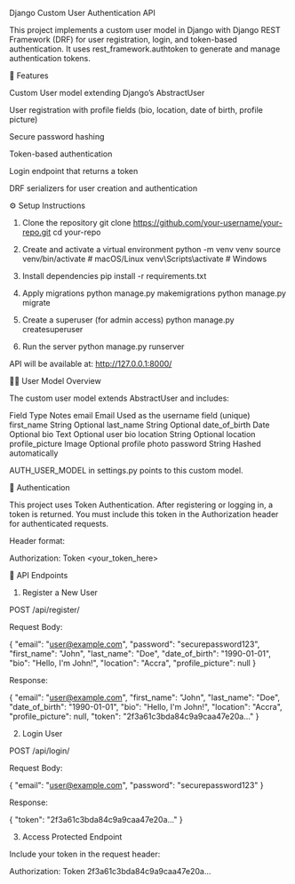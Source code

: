 

Django Custom User Authentication API

This project implements a custom user model in Django with Django REST Framework (DRF) for user registration, login, and token-based authentication. It uses rest_framework.authtoken to generate and manage authentication tokens.

🚀 Features

Custom User model extending Django’s AbstractUser

User registration with profile fields (bio, location, date of birth, profile picture)

Secure password hashing

Token-based authentication

Login endpoint that returns a token

DRF serializers for user creation and authentication

⚙️ Setup Instructions
1. Clone the repository
git clone https://github.com/your-username/your-repo.git
cd your-repo

2. Create and activate a virtual environment
python -m venv venv
source venv/bin/activate   # macOS/Linux
venv\Scripts\activate      # Windows

3. Install dependencies
pip install -r requirements.txt

4. Apply migrations
python manage.py makemigrations
python manage.py migrate

5. Create a superuser (for admin access)
python manage.py createsuperuser

6. Run the server
python manage.py runserver


API will be available at: http://127.0.0.1:8000/

🧑‍💻 User Model Overview

The custom user model extends AbstractUser and includes:

Field	Type	Notes
email	Email	Used as the username field (unique)
first_name	String	Optional
last_name	String	Optional
date_of_birth	Date	Optional
bio	Text	Optional user bio
location	String	Optional location
profile_picture	Image	Optional profile photo
password	String	Hashed automatically

AUTH_USER_MODEL in settings.py points to this custom model.

🔑 Authentication

This project uses Token Authentication. After registering or logging in, a token is returned. You must include this token in the Authorization header for authenticated requests.

Header format:

Authorization: Token <your_token_here>

📌 API Endpoints
1. Register a New User

POST /api/register/

Request Body:

{
  "email": "user@example.com",
  "password": "securepassword123",
  "first_name": "John",
  "last_name": "Doe",
  "date_of_birth": "1990-01-01",
  "bio": "Hello, I'm John!",
  "location": "Accra",
  "profile_picture": null
}


Response:

{
  "email": "user@example.com",
  "first_name": "John",
  "last_name": "Doe",
  "date_of_birth": "1990-01-01",
  "bio": "Hello, I'm John!",
  "location": "Accra",
  "profile_picture": null,
  "token": "2f3a61c3bda84c9a9caa47e20a..."
}

2. Login User

POST /api/login/

Request Body:

{
  "email": "user@example.com",
  "password": "securepassword123"
}


Response:

{
  "token": "2f3a61c3bda84c9a9caa47e20a..."
}

3. Access Protected Endpoint

Include your token in the request header:

Authorization: Token 2f3a61c3bda84c9a9caa47e20a...
